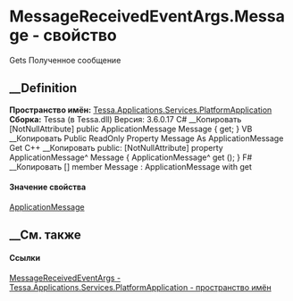 # MessageReceivedEventArgs.Message - свойство
Gets Полученное сообщение
## __Definition
 **Пространство имён:**
[Tessa.Applications.Services.PlatformApplication](N_Tessa_Applications_Services_PlatformApplication.htm)  
 **Сборка:** Tessa (в Tessa.dll) Версия: 3.6.0.17
C# __Копировать
    [NotNullAttribute]
    public ApplicationMessage Message { get; }
VB __Копировать
    <NotNullAttribute>
    Public ReadOnly Property Message As ApplicationMessage
    	Get
C++ __Копировать
     public:
    [NotNullAttribute]
    property ApplicationMessage^ Message {
    	ApplicationMessage^ get ();
    }
F# __Копировать
     [<NotNullAttribute>]
    member Message : ApplicationMessage with get
#### Значение свойства
[ApplicationMessage](T_Tessa_Applications_Messages_ApplicationMessage.htm)
##  __См. также
#### Ссылки
[MessageReceivedEventArgs -
](T_Tessa_Applications_Services_PlatformApplication_MessageReceivedEventArgs.htm)
[Tessa.Applications.Services.PlatformApplication - пространство
имён](N_Tessa_Applications_Services_PlatformApplication.htm)
